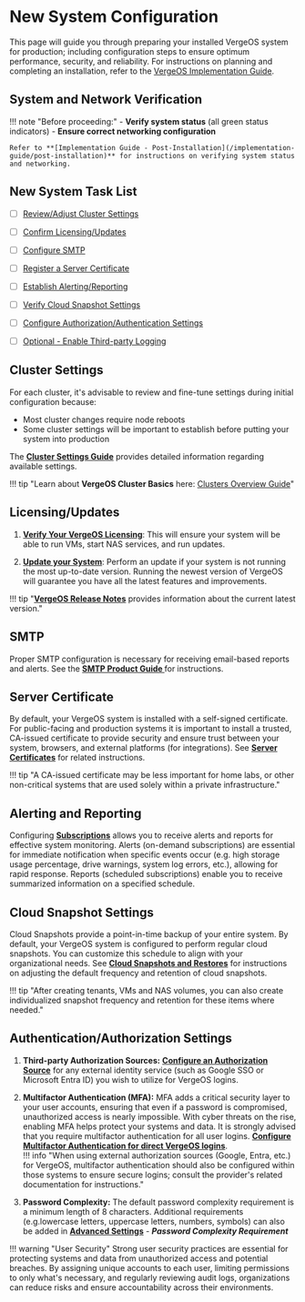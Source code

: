 # New System Configuration


This page will guide you through preparing your installed VergeOS system for production; including configuration steps to ensure optimum performance, security, and reliability.  For instructions on planning and completing an installation, refer to the [VergeOS Implementation Guide](/implementation-guide/intro).


## System and Network Verification
!!! note "Before proceeding:" 
    - **Verify system status** (all green status indicators) 
    - **Ensure correct networking configuration** 

    Refer to **[Implementation Guide - Post-Installation](/implementation-guide/post-installation)** for instructions on verifying system status and networking.   


## New System Task List

- [ ] [Review/Adjust Cluster Settings](#cluster-settings) 
- [ ] [Confirm Licensing/Updates](#licensingupdates) 
- [ ] [Configure SMTP](#smtp)
- [ ] [Register a Server Certificate](#server-certificate)  
- [ ] [Establish Alerting/Reporting](#alerting-and-reporting)  
- [ ] [Verify Cloud Snapshot Settings](#cloud-snapshot-settings)  
- [ ] [Configure Authorization/Authentication Settings](#authenticationauthorization-settings)
- [ ] [Optional - Enable Third-party Logging](/knowledge-base/enabling-external-log-collection)


## Cluster Settings

For each cluster, it's advisable to review and fine-tune settings during initial configuration because: 

   * Most cluster changes require node reboots  
   * Some cluster settings will be important to establish before putting your system into production

 The **[Cluster Settings Guide](/product-guide/system/cluster-settings)** provides detailed information regarding available settings.

!!! tip "Learn about **VergeOS Cluster Basics** here: [Clusters Overview Guide](/product-guide/system/clusters-overview)"


## Licensing/Updates
   
1. **[Verify Your VergeOS Licensing](/product-guide/system/license-updates-verify)**: This will ensure your system will be able to run VMs, start NAS services, and run updates.

2. **[Update your System](/knowledge-base/updating-vergeos-system)**: Perform an update if your system is not running the most up-to-date version. Running the newest version of VergeOS will guarantee you have all the latest features and improvements.  

!!! tip "**[VergeOS Release Notes](/release-notes/release-notes-overview)** provides information about the current latest version."  


## SMTP
Proper SMTP configuration is necessary for receiving email-based reports and alerts. See the **[SMTP Product Guide ](/product-guide/system/smtp)** for instructions.


## Server Certificate

By default, your VergeOS system is installed with a self-signed certificate. For public-facing and production systems it is important to install a trusted, CA-issued certificate to provide security and ensure trust between your system, browsers, and external platforms (for integrations). See **[Server Certificates](/product-guide/system/certificates)** for related instructions. 

!!! tip "A CA-issued certificate may be less important for home labs, or other non-critical systems that are used solely within a private infrastructure."  


## Alerting and Reporting

Configuring **[Subscriptions](/product-guide/system/subscriptions-overview)** allows you to receive alerts and reports for effective system monitoring. Alerts (on-demand subscriptions) are essential for immediate notification when specific events occur (e.g. high storage usage percentage, drive warnings, system log errors, etc.), allowing for rapid response. Reports (scheduled subscriptions) enable you to receive summarized information on a specified schedule.

## Cloud Snapshot Settings
 
Cloud Snapshots provide a point-in-time backup of your entire system.  By default, your VergeOS system is configured to perform regular cloud snapshots.  You can customize this schedule to align with your organizational needs. See **[Cloud Snapshots and Restores](/product-guide/backup-dr/cloud-snapshot-restore)** for instructions on adjusting the default frequency and retention of cloud snapshots.   


!!! tip "After creating tenants, VMs and NAS volumes, you can also create individualized snapshot frequency and retention for these items where needed."  

## Authentication/Authorization Settings

   1. **Third-party Authorization Sources:** **[Configure an Authorization Source](/product-guide/auth/auth-sources-overview)** for any external identity service (such as Google SSO or Microsoft Entra ID) you wish to utilize for VergeOS logins. 

   2. **Multifactor Authentication (MFA):** MFA adds a critical security layer to your user accounts, ensuring that even if a password is compromised, unauthorized access is nearly impossible. With cyber threats on the rise, enabling MFA helps protect your systems and data.  It is strongly advised that you require multifactor authentication for all user logins.  **[Configure Multifactor Authentication for direct VergeOS logins](/product-guide/auth/multifactor-auth)**.  
!!! info "When using external authorization sources (Google, Entra, etc.) for VergeOS, multifactor authentication should also be configured within those systems to ensure secure logins; consult the provider's related documentation for instructions."  

   3. **Password Complexity:** The default password complexity requirement is a minimum length of 8 characters. Additional requirements (e.g.lowercase letters, uppercase letters, numbers, symbols) can also be added in **[Advanced Settings](/product-guide/system/advanced-system-settings)** - ***Password Complexity Requirement***


!!! warning "User Security"
    Strong user security practices are essential for protecting systems and data from unauthorized access and potential breaches. By assigning unique accounts to each user, limiting permissions to only what's necessary, and regularly reviewing audit logs, organizations can reduce risks and ensure accountability across their environments.



